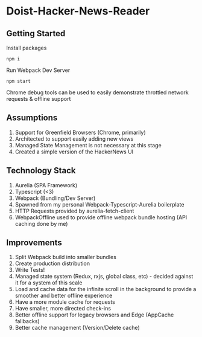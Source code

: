 # Doist-Hacker-News-Reader

## Getting Started

Install packages

```npm i```

Run Webpack Dev Server 

```npm start```

Chrome debug tools can be used to easily demonstrate throttled network requests & offline support

## Assumptions

1. Support for Greenfield Browsers (Chrome, primarily)
1. Architected to support easily adding new views
1. Managed State Management is not necessary at this stage
1. Created a simple version of the HackerNews UI

## Technology Stack

1. Aurelia (SPA Framework)
1. Typescript (<3)
1. Webpack (Bundling/Dev Server)
1. Spawned from my personal Webpack-Typescript-Aurelia boilerplate
1. HTTP Requests provided by aurelia-fetch-client
1. WebpackOffline used to provide offline webpack bundle hosting (API caching done by me)

## Improvements

1. Split Webpack build into smaller bundles
1. Create production distribution
1. Write Tests!
1. Managed state system (Redux, rxjs, global class, etc) - decided against it for a system of this scale
1. Load and cache data for the infinite scroll in the background to provide a smoother and better offline experience
1. Have a more module cache for requests
1. Have smaller, more directed check-ins
1. Better offline support for legacy browsers and Edge (AppCache fallbacks)
1. Better cache management (Version/Delete cache)